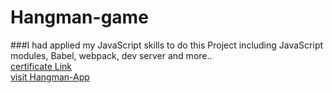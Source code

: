 # Hangman-game
###I had applied my JavaScript skills to do this Project including JavaScript modules, Babel, webpack, dev server and more..
<br>[certificate Link](https://www.udemy.com/certificate/UC-ba98c650-3060-4994-983e-84d8b03a4ff6/)
<br>[visit Hangman-App](https://gusty-chair.surge.sh/)

